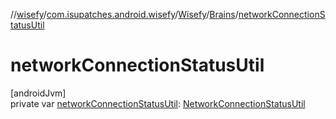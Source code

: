 //[wisefy](../../../../index.md)/[com.isupatches.android.wisefy](../../index.md)/[Wisefy](../index.md)/[Brains](index.md)/[networkConnectionStatusUtil](network-connection-status-util.md)

# networkConnectionStatusUtil

[androidJvm]\
private var [networkConnectionStatusUtil](network-connection-status-util.md): [NetworkConnectionStatusUtil](../../../com.isupatches.android.wisefy.networkconnectionstatus/-network-connection-status-util/index.md)
